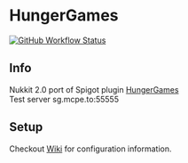 # HungerGames
 
<a href="https://github.com/Extollite/HungerGames/actions?query=workflow%3A%22Maven%20Package%22">![GitHub Workflow Status](https://img.shields.io/github/workflow/status/Extollite/HungerGames/Maven%20Package?style=for-the-badge)</a>

## Info
Nukkit 2.0 port of Spigot plugin [HungerGames](https://bitbucket.org/ShaneBeeStudios/hungergames)<br>
Test server sg.mcpe.to:55555

## Setup
Checkout [Wiki](https://github.com/Extollite/HungerGames/wiki) for configuration information.
